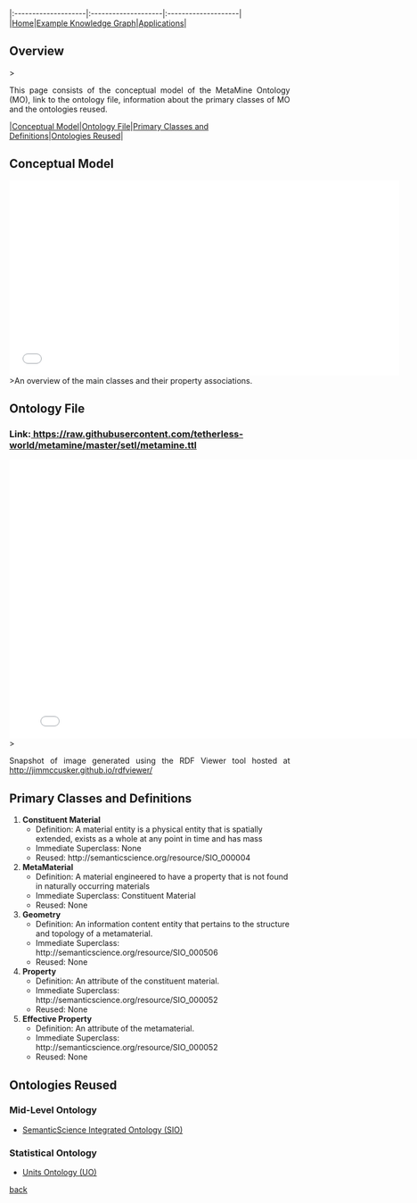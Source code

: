 
|:--------------------|:--------------------|:--------------------|
|[Home](./index.html)|[Example Knowledge Graph](./exampleKG.html)|[Applications](./applications.html)|

<h2 id="overview">Overview</h2>
> <p align="justify">This page consists of the conceptual model of the MetaMine Ontology (MO), link to the ontology file, information about the primary classes of MO and the ontologies reused.</p>

|[Conceptual Model](#conceptmap)|[Ontology File](#ontology)|[Primary Classes and Definitions](#primary)|[Ontologies Reused](#reused)|

<h2 id="conceptmap">Conceptual Model</h2>
<iframe src="images/metamine_ontology.pdf" style="width: 700px;height: 350px;border: none;"></iframe>
>An overview of the main classes and their property associations.

<h2 id="ontology">Ontology File</h2>
<h3>Link:<a href="https://raw.githubusercontent.com/tetherless-world/metamine/master/setl/metamine.ttl"> https://raw.githubusercontent.com/tetherless-world/metamine/master/setl/metamine.ttl</a> </h3>

<iframe src="images/ontology_view.png" style="width: 800px;height: 500px;border: none;"></iframe>
><p align="justify">Snapshot of image generated using the RDF Viewer tool hosted at <a href="http://jimmccusker.github.io/rdfviewer/">http://jimmccusker.github.io/rdfviewer/</a></p>

<h2 id="primary">Primary Classes and Definitions</h2>
<ol>
<li><b>Constituent Material</b>
<ul type="circle">
<li>Definition: A material entity is a physical entity that is spatially extended, exists as a whole at any point in time and has mass</li>
<li>Immediate Superclass: None</li>
<li>Reused: http://semanticscience.org/resource/SIO_000004 </li>
</ul>
</li>

<li><b>MetaMaterial</b>
<ul type="circle">
<li>Definition: A material engineered to have a property that is not found in naturally occurring materials</li>
<li>Immediate Superclass: Constituent Material</li>
<li>Reused: None</li>
</ul>
</li>

<li><b>Geometry</b>
<ul type="circle">
<li>Definition: An information content entity that pertains to the structure and topology of a metamaterial.</li>
<li>Immediate Superclass: http://semanticscience.org/resource/SIO_000506</li>
<li>Reused: None</li>
</ul>
</li>

<li><b>Property</b>
<ul type="circle">
<li>Definition: An attribute of the constituent material.</li>
<li>Immediate Superclass: http://semanticscience.org/resource/SIO_000052</li>
<li>Reused: None</li>
</ul>
</li>

<li><b>Effective Property</b>
<ul type="circle">
<li>Definition: An attribute of the metamaterial.</li>
<li>Immediate Superclass: http://semanticscience.org/resource/SIO_000052</li>
<li>Reused: None</li>
</ul>
</li>

</ol>

<h2 id="reused">Ontologies Reused</h2>

<h3>Mid-Level Ontology</h3>
<ul>
<li><a href="https://raw.githubusercontent.com/micheldumontier/semanticscience/master/ontology/sio/release/sio-subset-labels.owl">SemanticScience Integrated Ontology (SIO)</a></li>
</ul>
<h3>Statistical Ontology</h3>
<ul>
<li><a href="https://www.google.com/search?q=UO+ontology&rlz=1C5CHFA_enIN727IN729&oq=UO+ontology&aqs=chrome..69i57j69i60.3199j0j4&sourceid=chrome&ie=UTF-8">Units Ontology (UO)</a></li>
</ul>

[back](./)